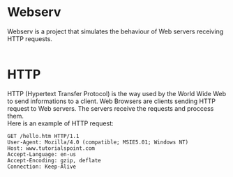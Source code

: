 

<h1>Webserv</h1>
Webserv is a project that simulates the behaviour of Web servers receiving HTTP requests.
<br>
<br>
<h1>HTTP</h1>
HTTP (Hypertext Transfer Protocol) is the way used by the World Wide Web to send informations to a client.
Web Browsers are clients sending HTTP request to Web servers. The servers receive the requests and proccess them.
<br>Here is an example of HTTP request:

    GET /hello.htm HTTP/1.1
    User-Agent: Mozilla/4.0 (compatible; MSIE5.01; Windows NT)
    Host: www.tutorialspoint.com
    Accept-Language: en-us
    Accept-Encoding: gzip, deflate
    Connection: Keep-Alive
